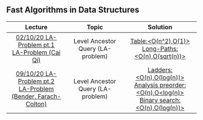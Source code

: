 ## Fast Algorithms in Data Structures

Lecture|Topic|Solution
:-:|:-:|:-:
[02/10/20 LA-Problem pt.1](https://github.com/andy489/Fast_Algorithms_in_Data_Structures/blob/main/Level%20Ancestor%20Query%20(LA-problem)/02.10.%20LAQ%20(Level%20Ancestor%20Query)%20pt.1.pdf)<br>[LA-Problem (Cai Qi)](https://github.com/andy489/Fast_Algorithms_in_Data_Structures/blob/main/Level%20Ancestor%20Query%20(LA-problem)/LA-Problem%20(Cai%20Qi).pdf)|Level Ancestor Query (LA-problem)|[Table:<O(n^2),O(1)>](https://github.com/andy489/Fast_Algorithms_in_Data_Structures/blob/main/Level%20Ancestor%20Query%20(LA-problem)/%3CO(n%5E2)%2C%20O(1)%3E%20solution.cpp)<br>[Long-Paths:<O(n),O(sqrt(n))>](https://github.com/andy489/Fast_Algorithms_in_Data_Structures/blob/main/Level%20Ancestor%20Query%20(LA-problem)/%3CO(n)%2C%20O(sqrt(n))%3E%20solution.cpp)
[09/10/20 LA-Problem pt.2]()<br>[LA-Problem (Bender, Farach-Colton)](https://github.com/andy489/Fast_Algorithms_in_Data_Structures/blob/main/Level%20Ancestor%20Query%20(LA-problem)/LA-Problem%20(Bender%2C%20Farach-Colton).pdf)|Level Ancestor Query (LA-problem)|[Ladders:<O(n),O(log(n))>](https://github.com/andy489/Fast_Algorithms_in_Data_Structures/blob/main/Level%20Ancestor%20Query%20(LA-problem)/%3CO(n)%2C%20O(log(n))%3E%20ladders.cpp)<br>[Analysis preorder:<O(n),O<log(n)>](https://github.com/andy489/Fast_Algorithms_in_Data_Structures/blob/main/Level%20Ancestor%20Query%20(LA-problem)/A%20Simple%20Solution%20to%20the%20Level-Ancestor%20Problem.pdf)<br>[Binary search:<O(n),O(log(n))>](https://github.com/andy489/Fast_Algorithms_in_Data_Structures/blob/main/Level%20Ancestor%20Query%20(LA-problem)/%3CO(n),%20O(log(n))%3E%20binary%20search.cpp)

